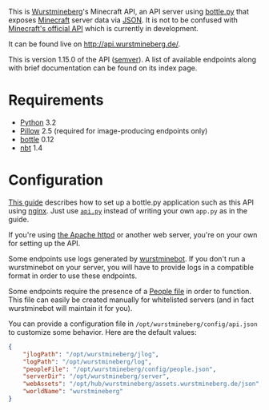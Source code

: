 This is [Wurstmineberg](http://wurstmineberg.de/)'s Minecraft API, an API server using [bottle.py](http://bottlepy.org/) that exposes [Minecraft](http://minecraft.net/) server data via [JSON](http://www.json.org/). It is not to be confused with [Minecraft's official API](http://minecraft.gamepedia.com/Plugin_API) which is currently in development.

It can be found live on http://api.wurstmineberg.de/.

This is version 1.15.0 of the API ([semver](http://semver.org/)). A list of available endpoints along with brief documentation can be found on its index page.

Requirements
============

*   [Python](http://python.org/) 3.2
*   [Pillow](http://pypi.python.org/pypi/Pillow) 2.5 (required for image-producing endpoints only)
*   [bottle](http://bottlepy.org/) 0.12
*   [nbt](https://pypi.python.org/pypi/NBT) 1.4

Configuration
=============

[This guide](http://michael.lustfield.net/nginx/bottle-uwsgi-nginx-quickstart) describes how to set up a bottle.py application such as this API using [nginx](http://wiki.nginx.org/). Just use [`api.py`](api.py) instead of writing your own `app.py` as in the guide.

If you're using [the Apache httpd](http://httpd.apache.org/) or another web server, you're on your own for setting up the API.

Some endpoints use logs generated by [wurstminebot](https://github.com/wurstmineberg/wurstminebot). If you don't run a wurstminebot on your server, you will have to provide logs in a compatible format in order to use these endpoints.

Some endpoints require the presence of a [People file](http://wiki.wurstmineberg.de/People_file) in order to function. This file can easily be created manually for whitelisted servers (and in fact wurstminebot will maintain it for you).

You can provide a configuration file in `/opt/wurstmineberg/config/api.json` to customize some behavior. Here are the default values:

```json
{
    "jlogPath": "/opt/wurstmineberg/jlog",
    "logPath": "/opt/wurstmineberg/log",
    "peopleFile": "/opt/wurstmineberg/config/people.json",
    "serverDir": "/opt/wurstmineberg/server",
    "webAssets": "/opt/hub/wurstmineberg/assets.wurstmineberg.de/json",
    "worldName": "wurstmineberg"
}
```

